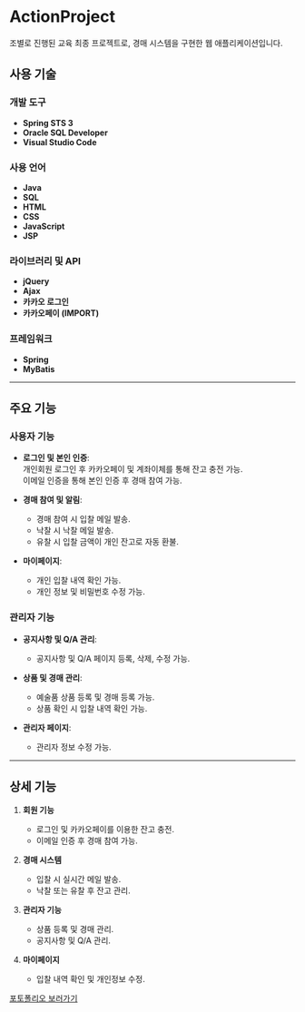 # ActionProject

조별로 진행된 교육 최종 프로젝트로, 경매 시스템을 구현한 웹 애플리케이션입니다.

## 사용 기술

### 개발 도구
- **Spring STS 3**
- **Oracle SQL Developer**
- **Visual Studio Code**

### 사용 언어
- **Java**
- **SQL**
- **HTML**
- **CSS**
- **JavaScript**
- **JSP**

### 라이브러리 및 API
- **jQuery**
- **Ajax**
- **카카오 로그인**
- **카카오페이 (IMPORT)**

### 프레임워크
- **Spring**
- **MyBatis**

---

## 주요 기능

### 사용자 기능
- **로그인 및 본인 인증**:  
  개인회원 로그인 후 카카오페이 및 계좌이체를 통해 잔고 충전 가능.  
  이메일 인증을 통해 본인 인증 후 경매 참여 가능.

- **경매 참여 및 알림**:  
  - 경매 참여 시 입찰 메일 발송.  
  - 낙찰 시 낙찰 메일 발송.  
  - 유찰 시 입찰 금액이 개인 잔고로 자동 환불.

- **마이페이지**:  
  - 개인 입찰 내역 확인 가능.  
  - 개인 정보 및 비밀번호 수정 가능.

### 관리자 기능
- **공지사항 및 Q/A 관리**:  
  - 공지사항 및 Q/A 페이지 등록, 삭제, 수정 가능.

- **상품 및 경매 관리**:  
  - 예술품 상품 등록 및 경매 등록 가능.  
  - 상품 확인 시 입찰 내역 확인 가능.

- **관리자 페이지**:  
  - 관리자 정보 수정 가능.

---

## 상세 기능

1. **회원 기능**  
   - 로그인 및 카카오페이를 이용한 잔고 충전.  
   - 이메일 인증 후 경매 참여 가능.

2. **경매 시스템**  
   - 입찰 시 실시간 메일 발송.  
   - 낙찰 또는 유찰 후 잔고 관리.  

3. **관리자 기능**  
   - 상품 등록 및 경매 관리.  
   - 공지사항 및 Q/A 관리.

4. **마이페이지**  
   - 입찰 내역 확인 및 개인정보 수정.

<a href="https://docs.google.com/presentation/d/1AcbUpWNkVC6qHo-LMBmNhFS-5xrSnnh3/edit?usp=drivesdk&ouid=112319123635239821333&rtpof=true&sd=true">포토폴리오 보러가기</a>
